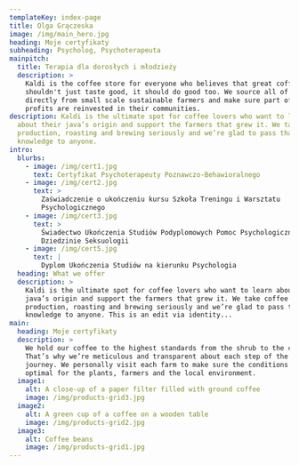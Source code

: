 ```yaml
---
templateKey: index-page
title: Olga Grączeska
image: /img/main_hero.jpg
heading: Moje certyfikaty
subheading: Psycholog, Psychoterapeuta
mainpitch:
  title: Terapia dla dorosłych i młodzieży
  description: >
    Kaldi is the coffee store for everyone who believes that great coffee
    shouldn't just taste good, it should do good too. We source all of our beans
    directly from small scale sustainable farmers and make sure part of the
    profits are reinvested in their communities.
description: Kaldi is the ultimate spot for coffee lovers who want to learn
  about their java’s origin and support the farmers that grew it. We take coffee
  production, roasting and brewing seriously and we’re glad to pass that
  knowledge to anyone.
intro:
  blurbs:
    - image: /img/cert1.jpg
      text: Certyfikat Psychoterapeuty Poznawczo-Behawioralnego
    - image: /img/cert2.jpg
      text: >
        Zaświadczenie o ukończeniu kursu Szkoła Treningu i Warsztatu
        Psychologicznego
    - image: /img/cert3.jpg
      text: >
        Świadectwo Ukończenia Studiów Podyplomowych Pomoc Psychologiczna w
        Dziedzinie Seksuologii
    - image: /img/cert5.jpg
      text: |
        Dyplom Ukończenia Studiów na kierunku Psychologia
  heading: What we offer
  description: >
    Kaldi is the ultimate spot for coffee lovers who want to learn about their
    java’s origin and support the farmers that grew it. We take coffee
    production, roasting and brewing seriously and we’re glad to pass that
    knowledge to anyone. This is an edit via identity...
main:
  heading: Moje certyfikaty
  description: >
    We hold our coffee to the highest standards from the shrub to the cup.
    That’s why we’re meticulous and transparent about each step of the coffee’s
    journey. We personally visit each farm to make sure the conditions are
    optimal for the plants, farmers and the local environment.
  image1:
    alt: A close-up of a paper filter filled with ground coffee
    image: /img/products-grid3.jpg
  image2:
    alt: A green cup of a coffee on a wooden table
    image: /img/products-grid2.jpg
  image3:
    alt: Coffee beans
    image: /img/products-grid1.jpg
---
```

